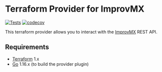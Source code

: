 # Terraform Provider for ImprovMX

[![Tests][test-badge]][test-link] [![codecov][coverage-badge]][coverage-link]

This terraform provider allows you to interact with the [ImprovMX][1] REST API.

## Requirements

-	[Terraform](https://www.terraform.io/downloads.html) 1.x
-	[Go](https://golang.org/doc/install) 1.16.x (to build the provider plugin)

[1]: https://improvmx.com

[coverage-badge]: https://codecov.io/gh/bruxisma/terraform-provider-improvmx/branch/main/graph/badge.svg?token=DWOcB8YHRu
[coverage-link]: https://codecov.io/gh/bruxisma/terraform-provider-improvmx
[test-badge]: https://github.com/bruxisma/terraform-provider-improvmx/actions/workflows/test.yml/badge.svg
[test-link]: https://github.com/bruxisma/terraform-provider-improvmx/actions/workflows/test.yml
